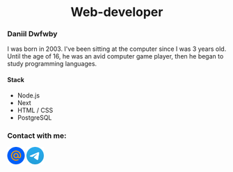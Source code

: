 <h1 align="center" >Web-developer</h1>
<h3>Daniil Dwfwby</h3>
I was born in 2003. I've been sitting at the computer since I was 3 years old. Until the age of 16, he was an avid computer game player, then he began to study programming languages.

<h4>Stack</h4>
<ul>
  <li>Node.js</li>
  <li>Next</li>
  <li>HTML / CSS</li>
  <li>PostgreSQL</li>
</ul>

### Contact with me:
[<img  src="https://github.com/dwfwby/dwfwby/blob/main/mail_ru_logo_icon_147267.webp" width="40">](mailto:czacind@bk.ru)
[<img src="https://github.com/dwfwby/dwfwby/blob/main/Telegram_2019_Logo.svg.png" width="40">](https://t.me/dwfwby)
